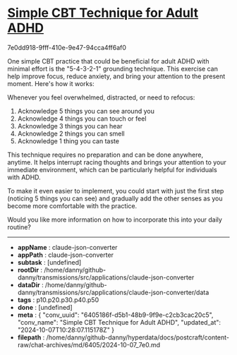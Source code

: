 # [Simple CBT Technique for Adult ADHD](https://claude.ai/chat/6405186f-d5b1-48b9-9f9e-c2cb3cac20c5)

7e0dd918-9fff-410e-9e47-94cca4ff6af0

 One simple CBT practice that could be beneficial for adult ADHD with minimal effort is the "5-4-3-2-1" grounding technique. This exercise can help improve focus, reduce anxiety, and bring your attention to the present moment. Here's how it works:

Whenever you feel overwhelmed, distracted, or need to refocus:

1. Acknowledge 5 things you can see around you
2. Acknowledge 4 things you can touch or feel
3. Acknowledge 3 things you can hear
4. Acknowledge 2 things you can smell
5. Acknowledge 1 thing you can taste

This technique requires no preparation and can be done anywhere, anytime. It helps interrupt racing thoughts and brings your attention to your immediate environment, which can be particularly helpful for individuals with ADHD.

To make it even easier to implement, you could start with just the first step (noticing 5 things you can see) and gradually add the other senses as you become more comfortable with the practice.

Would you like more information on how to incorporate this into your daily routine?

---

* **appName** : claude-json-converter
* **appPath** : claude-json-converter
* **subtask** : [undefined]
* **rootDir** : /home/danny/github-danny/transmissions/src/applications/claude-json-converter
* **dataDir** : /home/danny/github-danny/transmissions/src/applications/claude-json-converter/data
* **tags** : p10.p20.p30.p40.p50
* **done** : [undefined]
* **meta** : {
  "conv_uuid": "6405186f-d5b1-48b9-9f9e-c2cb3cac20c5",
  "conv_name": "Simple CBT Technique for Adult ADHD",
  "updated_at": "2024-10-07T10:28:07.115178Z"
}
* **filepath** : /home/danny/github-danny/hyperdata/docs/postcraft/content-raw/chat-archives/md/6405/2024-10-07_7e0.md